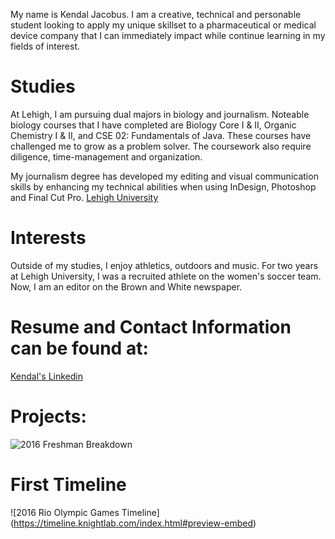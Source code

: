  My name is Kendal Jacobus. I am a creative, technical and personable student looking to apply my unique skillset to a pharmaceutical or medical device company that I can immediately impact while continue learning in my fields of interest.
 
# Studies #
At Lehigh, I am pursuing dual majors in biology and journalism. 
Noteable biology courses that I have completed are Biology Core I & II, Organic Chemistry I & II, and CSE 02: Fundamentals of Java.  These courses have challenged me to grow as a problem solver.  The coursework also require diligence, time-management and organization.

My journalism degree has developed my editing and visual communication skills by enhancing my technical abilities when using InDesign, Photoshop and Final Cut Pro. 
[Lehigh University](http://www1.lehigh.edu/)

# Interests #
Outside of my studies, I enjoy athletics, outdoors and music. For two years at Lehigh University, I was a recruited athlete on the women's soccer team. Now, I am an editor on the Brown and White newspaper.

# Resume and Contact Information can be found at: #
[Kendal's Linkedin](http://www.linkedin.com/in/kendaljacobus)

# Projects: #
![2016 Freshman Breakdown](https://github.com/kendaljacobus/kendaljacobus.github.io/blob/master/freshman%20breakdown.png?raw=true)
 
# First Timeline #
![2016 Rio Olympic Games Timeline] (https://timeline.knightlab.com/index.html#preview-embed)
